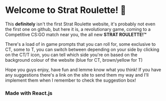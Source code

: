 # Welcome to Strat Roulette! 🔫

This **definitely** isn't the first Strat Roulette website, it's probably not even the first one on github, but here it is, a revolutionary game, coming to a Competitive CS:GO match near you, the all new **STRAT ROULETTE!™** 

There's a load of in game prompts that you can roll for, some exclusive to CT, some to T, you can switch between depending on your side by clicking on the CT/T icon, you can tell which side you're on based on the background colour of the website (blue for CT, brown/yellow for T)

Hope you guys enjoy, have fun and lemme know what you think! If you have any suggestions there's a link on the site to send them my way and I'll implement them when I remember to check the suggestion box!


### Made with React.js
